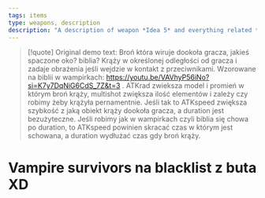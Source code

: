 ```yaml
---
tags: items
type: weapons, description
description: "A description of weapon *Idea 5* and everything related to it."
---
```


>[!quote] Original demo text:
>Broń która wiruje dookoła gracza, jakieś spaczone oko? biblia? Krąży w określonej odległości od gracza i zadaje obrażenia jeśli wejdzie w kontakt z przeciwnikami. Wzorowane na biblii w wampirkach: https://youtu.be/VAVhyP56iNo?si=K7y7DqNiG6CdS_7Z&t=3 . ATKrad zwieksza model i promień w którym broń krąży, multishot zwiększa ilość elementów i zależy czy robimy żeby krążyła pernamentnie. Jeśli tak to ATKspeed zwiększa szybkość z jaką obiekt krąży dookoła gracza, a duration jest bezużyteczne. Jeśli robimy jak w wampirkach czyli biblia się chowa po duration, to ATKspeed powinien skracać czas w którym jest schowana, a duration wydłużać czas gdy broń krąży.


# Vampire survivors na blacklist z buta XD
